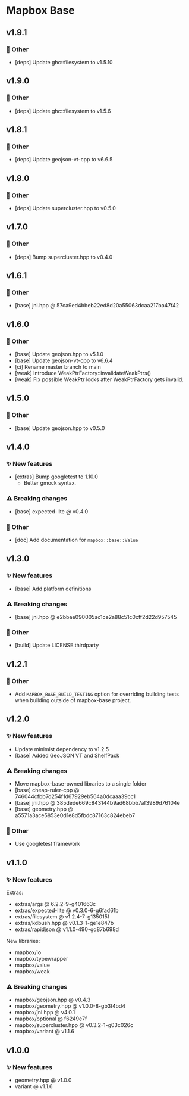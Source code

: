 # Mapbox Base

## v1.9.1

### 💫️ Other
 - [deps] Update ghc::filesystem to v1.5.10

## v1.9.0

### 💫️ Other
 - [deps] Update ghc::filesystem to v1.5.6

## v1.8.1

### 💫️ Other
 - [deps] Update geojson-vt-cpp to v6.6.5

## v1.8.0

### 💫️ Other
 - [deps] Update supercluster.hpp to v0.5.0

## v1.7.0

### 💫️ Other
 - [deps] Bump supercluster.hpp to v0.4.0

## v1.6.1

### 💫️ Other
 - [base] jni.hpp @ 57ca9ed4bbeb22ed8d20a55063dcaa217ba47f42

## v1.6.0

### 💫️ Other
 - [base] Update geojson.hpp to v5.1.0
 - [base] Update geojson-vt-cpp to v6.6.4
 - [ci] Rename master branch to main
 - [weak] Introduce WeakPtrFactory::invalidateWeakPtrs()
 - [weak] Fix possible WeakPtr locks after WeakPtrFactory gets invalid.

## v1.5.0

### 💫️ Other
 - [base] Update geojson.hpp to v0.5.0

## v1.4.0

### ✨ New features
- [extras] Bump googletest to 1.10.0
    - Better gmock syntax.

### ⚠️ Breaking changes
- [base] expected-lite @ v0.4.0

### 💫️ Other
- [doc] Add documentation for `mapbox::base::Value`

## v1.3.0

### ✨ New features
- [base] Add platform definitions

### ⚠️ Breaking changes
- [base] jni.hpp @ e2bbae090005ac1ce2a88c51c0cff2d22d957545

### 💫️ Other
- [build] Update LICENSE.thirdparty

## v1.2.1

### 💫️ Other
- Add `MAPBOX_BASE_BUILD_TESTING` option for overriding building tests when building outside of mapbox-base project.

## v1.2.0

### ✨ New features
- Update minimist dependency to v1.2.5
- [base] Added GeoJSON VT and ShelfPack

### ⚠️ Breaking changes
- Move mapbox-base-owned libraries to a single folder
- [base] cheap-ruler-cpp @ 746044cfbb7d254f1d67929eb564a0dcaaa39cc1
- [base] jni.hpp @ 385dede669c843144b9ad68bbb7af3989d76104e
- [base] geometry.hpp @ a5571a3ace5853e0d1e8d5fbdc87163c824ebeb7

### 💫️ Other
- Use googletest framework

## v1.1.0

### ✨ New features
Extras:
- extras/args @ 6.2.2-9-g401663c
- extras/expected-lite @ v0.3.0-6-g6fad61b
- extras/filesystem @ v1.2.4-7-g135015f
- extras/kdbush.hpp @ v0.1.3-1-ge1e847b
- extras/rapidjson @ v1.1.0-490-gd87b698d

New libraries:
- mapbox/io
- mapbox/typewrapper
- mapbox/value
- mapbox/weak

### ⚠️ Breaking changes
- mapbox/geojson.hpp @ v0.4.3
- mapbox/geometry.hpp @ v1.0.0-8-gb3f4bd4
- mapbox/jni.hpp @ v4.0.1
- mapbox/optional @ f6249e7f
- mapbox/supercluster.hpp @ v0.3.2-1-g03c026c
- mapbox/variant @ v1.1.6

## v1.0.0

### ✨ New features
- geometry.hpp @ v1.0.0
- variant @ v1.1.6

